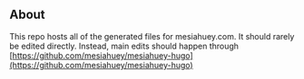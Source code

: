 ## About
This repo hosts all of the generated files for mesiahuey.com. It should rarely be edited directly. Instead, main edits should happen through [https://github.com/mesiahuey/mesiahuey-hugo](https://github.com/mesiahuey/mesiahuey-hugo)

